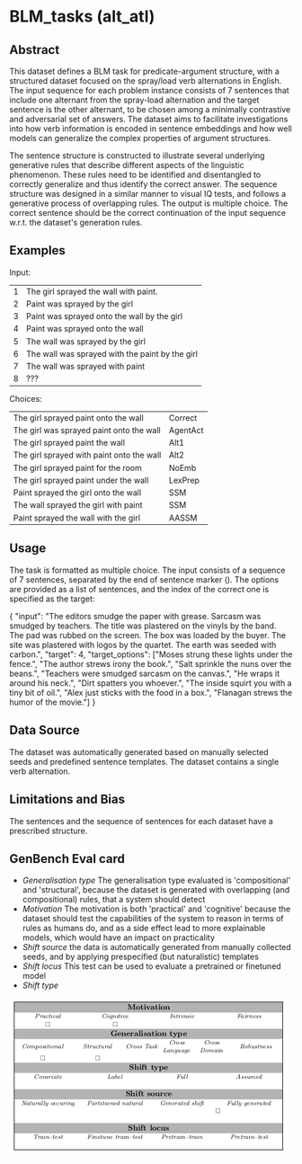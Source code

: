 # BLM_tasks (alt_atl)

## Abstract
This dataset defines a BLM task for predicate-argument structure, with a structured dataset focused on the spray/load verb alternations in English. The input sequence for each problem instance consists of 7 sentences that include one alternant from the spray-load alternation and the target sentence is the other alternant, to be chosen among a minimally contrastive and adversarial set of answers. The dataset aims to facilitate investigations into how verb information is encoded in sentence embeddings and how well models can generalize the complex properties of argument structures.

The sentence structure is constructed to illustrate several underlying generative rules that describe different aspects of the linguistic phenomenon. These rules need to be identified and disentangled to correctly generalize and thus identify the correct answer. The sequence structure was designed in a similar manner to visual IQ tests, and follows a generative process of overlapping rules. The output is multiple choice. The correct sentence should be the correct continuation of the input sequence w.r.t. the dataset's generation rules.


## Examples
Input:

|   |                                                 |
|---|-------------------------------------------------|
| 1 | The girl sprayed the wall with paint.           |
| 2 | Paint was sprayed by the girl                   |
| 3 | Paint was sprayed onto the wall by the girl     |
| 4 | Paint was sprayed onto the wall                 |
| 5 | The wall was sprayed by the girl                |
| 6 | The wall was sprayed with the paint by the girl |
| 7 | The wall was sprayed with paint                 |
| 8 | ???                                             |

Choices:

|                                           |          |
|-------------------------------------------|----------|
| The girl sprayed paint onto the wall      | Correct  |
| The girl was sprayed paint onto the wall  | AgentAct |
| The girl sprayed paint the wall           | Alt1     |
| The girl sprayed with paint onto the wall | Alt2     |
| The girl sprayed paint for the room       | NoEmb    |
| The girl sprayed paint under the wall     | LexPrep  |
| Paint sprayed the girl onto the wall      | SSM      |
| The wall sprayed the girl with paint      | SSM      |
| Paint sprayed the wall with the girl      | AASSM    |

## Usage
The task is formatted as multiple choice. The input consists of a sequence of 7 sentences, separated by the end of sentence marker (</s>). The options are provided as a list of sentences, and the index of the correct one is specified as the target:

{
   "input": "The editors smudge the paper with grease. </s> Sarcasm was smudged by teachers. </s> The title was plastered on the vinyls by the band. </s> The pad was rubbed on the screen. </s> The box was loaded by the buyer. </s> The site was plastered with logos by the quartet. </s> The earth was seeded with carbon.", 
   "target": 4, 
   "target_options": ["Moses strung these lights under the fence.", "The author strews irony the book.", "Salt sprinkle the nuns over the beans.", "Teachers were smudged sarcasm on the canvas.", "He wraps it around his neck.", "Dirt spatters you whoever.", "The inside squirt you with a tiny bit of oil.", "Alex just sticks with the food in a box.", "Flanagan strews the humor of the movie."]
}

## Data Source
The dataset was automatically generated based on manually selected seeds and predefined sentence templates. The dataset contains a single verb alternation.

## Limitations and Bias
The sentences and the sequence of sentences for each dataset have a prescribed structure. 

## GenBench Eval card

- *Generalisation type* The generalisation type evaluated is 'compositional' and 'structural', because the dataset is generated with overlapping (and compositional) rules, that a system should detect
- *Motivation* The motivation is both 'practical' and 'cognitive' because the dataset should test the capabilities of the system to reason in terms of rules as humans do, and as a side effect lead to more explainable models, which would have an impact on practicality
- *Shift source* the data is automatically generated from manually collected seeds, and by applying prespecified (but naturalistic) templates
- *Shift locus* This test can be used to evaluate a pretrained or finetuned model
- *Shift type* 


![GenBench Eval Card](GenBench_eval_card.png)
